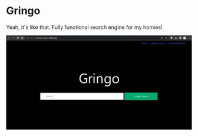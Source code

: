 # Gringo
Yeah, it's like that. Fully functional search engine for my homies! 

![Gringo Search Engine](https://github.com/RexRowan/Gringo/blob/main/gringo.jpg)
